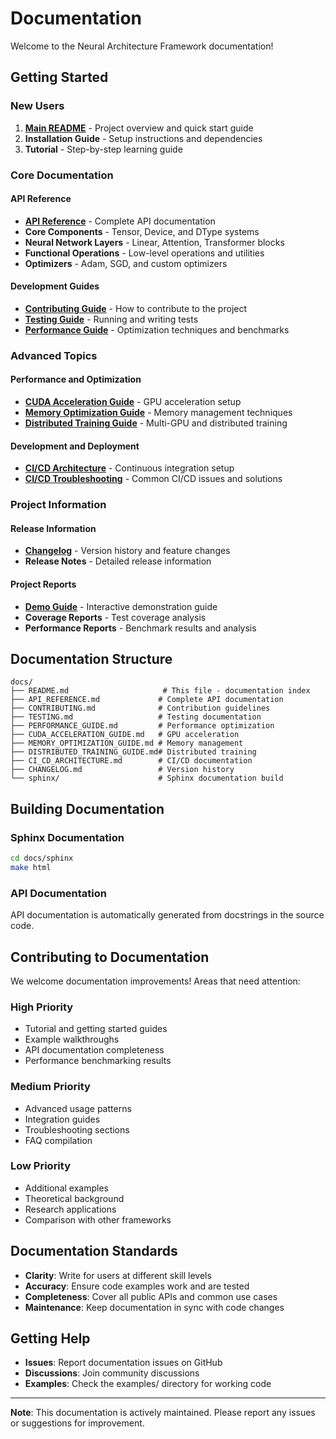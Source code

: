 # Documentation

Welcome to the Neural Architecture Framework documentation!

## Getting Started

### New Users
1. **[Main README](../README.md)** - Project overview and quick start guide
2. **Installation Guide** - Setup instructions and dependencies
3. **Tutorial** - Step-by-step learning guide

### Core Documentation

#### API Reference
- **[API Reference](API_REFERENCE.md)** - Complete API documentation
- **Core Components** - Tensor, Device, and DType systems
- **Neural Network Layers** - Linear, Attention, Transformer blocks
- **Functional Operations** - Low-level operations and utilities
- **Optimizers** - Adam, SGD, and custom optimizers

#### Development Guides
- **[Contributing Guide](CONTRIBUTING.md)** - How to contribute to the project
- **[Testing Guide](TESTING.md)** - Running and writing tests
- **[Performance Guide](PERFORMANCE_GUIDE.md)** - Optimization techniques and benchmarks

### Advanced Topics

#### Performance and Optimization
- **[CUDA Acceleration Guide](CUDA_ACCELERATION_GUIDE.md)** - GPU acceleration setup
- **[Memory Optimization Guide](MEMORY_OPTIMIZATION_GUIDE.md)** - Memory management techniques
- **[Distributed Training Guide](DISTRIBUTED_TRAINING_GUIDE.md)** - Multi-GPU and distributed training

#### Development and Deployment
- **[CI/CD Architecture](CI_CD_ARCHITECTURE.md)** - Continuous integration setup
- **[CI/CD Troubleshooting](CI_CD_TROUBLESHOOTING.md)** - Common CI/CD issues and solutions

### Project Information

#### Release Information
- **[Changelog](CHANGELOG.md)** - Version history and feature changes
- **Release Notes** - Detailed release information

#### Project Reports
- **[Demo Guide](DEMO_README.md)** - Interactive demonstration guide
- **Coverage Reports** - Test coverage analysis
- **Performance Reports** - Benchmark results and analysis

## Documentation Structure

```
docs/
├── README.md                     # This file - documentation index
├── API_REFERENCE.md             # Complete API documentation
├── CONTRIBUTING.md              # Contribution guidelines
├── TESTING.md                   # Testing documentation
├── PERFORMANCE_GUIDE.md         # Performance optimization
├── CUDA_ACCELERATION_GUIDE.md   # GPU acceleration
├── MEMORY_OPTIMIZATION_GUIDE.md # Memory management
├── DISTRIBUTED_TRAINING_GUIDE.md# Distributed training
├── CI_CD_ARCHITECTURE.md        # CI/CD documentation
├── CHANGELOG.md                 # Version history
└── sphinx/                      # Sphinx documentation build
```

## Building Documentation

### Sphinx Documentation
```bash
cd docs/sphinx
make html
```

### API Documentation
API documentation is automatically generated from docstrings in the source code.

## Contributing to Documentation

We welcome documentation improvements! Areas that need attention:

### High Priority
- Tutorial and getting started guides
- Example walkthroughs
- API documentation completeness
- Performance benchmarking results

### Medium Priority
- Advanced usage patterns
- Integration guides
- Troubleshooting sections
- FAQ compilation

### Low Priority
- Additional examples
- Theoretical background
- Research applications
- Comparison with other frameworks

## Documentation Standards

- **Clarity**: Write for users at different skill levels
- **Accuracy**: Ensure code examples work and are tested
- **Completeness**: Cover all public APIs and common use cases
- **Maintenance**: Keep documentation in sync with code changes

## Getting Help

- **Issues**: Report documentation issues on GitHub
- **Discussions**: Join community discussions
- **Examples**: Check the examples/ directory for working code

---

**Note**: This documentation is actively maintained. Please report any issues or suggestions for improvement.